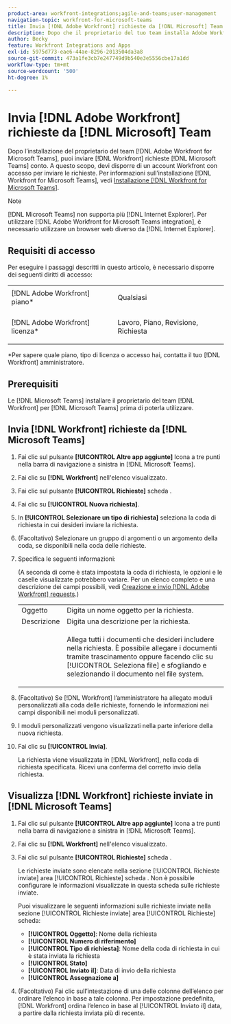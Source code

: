 ```yaml
---
product-area: workfront-integrations;agile-and-teams;user-management
navigation-topic: workfront-for-microsoft-teams
title: Invia [!DNL Adobe Workfront] richieste da [!DNL Microsoft] Team
description: Dopo che il proprietario del tuo team installa Adobe Workfront per Microsoft Teams, puoi inviare richieste Workfront dal tuo account Microsoft Teams. A questo scopo, devi disporre di un account Workfront con accesso per inviare le richieste. Per informazioni sull'installazione di Workfront per Microsoft Teams, vedere Installazione di Workfront per Microsoft Teams.
author: Becky
feature: Workfront Integrations and Apps
exl-id: 5975d773-eae6-44ae-8296-2013504da3a8
source-git-commit: 473a1fe3cb7e247749d9b540e3e5556cbe17a1dd
workflow-type: tm+mt
source-wordcount: '500'
ht-degree: 1%

---
```


# Invia [!DNL Adobe Workfront] richieste da [!DNL Microsoft] Team

Dopo l’installazione del proprietario del team [!DNL Adobe Workfront for Microsoft Teams], puoi inviare [!DNL Workfront] richieste [!DNL Microsoft Teams] conto. A questo scopo, devi disporre di un account Workfront con accesso per inviare le richieste. Per informazioni sull’installazione [!DNL Workfront for Microsoft Teams], vedi [Installazione [!DNL Workfront for Microsoft Teams]](../../workfront-integrations-and-apps/using-workfront-with-microsoft-teams/install-workfront-ms-teams.md).

>[!NOTE]
>
>[!DNL Microsoft Teams] non supporta più [!DNL Internet Explorer]. Per utilizzare [!DNL Adobe Workfront for Microsoft Teams integration], è necessario utilizzare un browser web diverso da [!DNL Internet Explorer].


## Requisiti di accesso

Per eseguire i passaggi descritti in questo articolo, è necessario disporre dei seguenti diritti di accesso:

<table style="table-layout:auto"> 
 <col> 
 <col> 
 <tbody> 
  <tr> 
   <td role="rowheader">[!DNL Adobe Workfront] piano*</td> 
   <td> <p>Qualsiasi</p> </td> 
  </tr> 
  <tr> 
   <td role="rowheader">[!DNL Adobe Workfront] licenza*</td> 
   <td> <p>Lavoro, Piano, Revisione, Richiesta</p> </td> 
  </tr> 
 </tbody> 
</table>

&#42;Per sapere quale piano, tipo di licenza o accesso hai, contatta il tuo [!DNL Workfront] amministratore.

## Prerequisiti

Le [!DNL Microsoft Teams] installare il proprietario del team [!DNL Workfront] per [!DNL Microsoft Teams] prima di poterla utilizzare.

## Invia [!DNL Workfront] richieste da [!DNL Microsoft Teams]

1. Fai clic sul pulsante **[!UICONTROL Altre app aggiunte]** Icona a tre punti nella barra di navigazione a sinistra in [!DNL Microsoft Teams].

1. Fai clic su **[!DNL Workfront]** nell&#39;elenco visualizzato.
1. Fai clic sul pulsante **[!UICONTROL Richieste]** scheda .
1. Fai clic su **[!UICONTROL Nuova richiesta]**.
1. In **[!UICONTROL Selezionare un tipo di richiesta]** seleziona la coda di richiesta in cui desideri inviare la richiesta.
1. (Facoltativo) Selezionare un gruppo di argomenti o un argomento della coda, se disponibili nella coda delle richieste.
1. Specifica le seguenti informazioni:

   (A seconda di come è stata impostata la coda di richiesta, le opzioni e le caselle visualizzate potrebbero variare. Per un elenco completo e una descrizione dei campi possibili, vedi [Creazione e invio [!DNL Adobe Workfront] requests](../../manage-work/requests/create-requests/create-submit-requests.md).)

   <table style="table-layout:auto"> 
    <col> 
    <col> 
    <tbody> 
     <tr> 
      <td role="rowheader">Oggetto</td> 
      <td>Digita un nome oggetto per la richiesta.</td> 
     </tr> 
     <tr> 
      <td role="rowheader">Descrizione</td> 
      <td>Digita una descrizione per la richiesta.</td> 
     </tr> 
     <tr> 
      <td role="rowheader"> </td> 
      <td> <p>Allega tutti i documenti che desideri includere nella richiesta. È possibile allegare i documenti tramite trascinamento oppure facendo clic su [!UICONTROL Seleziona file] e sfogliando e selezionando il documento nel file system.</p> </td> 
     </tr> 
    </tbody> 
   </table>

1. (Facoltativo) Se [!DNL Workfront] l’amministratore ha allegato moduli personalizzati alla coda delle richieste, fornendo le informazioni nei campi disponibili nei moduli personalizzati.
1. I moduli personalizzati vengono visualizzati nella parte inferiore della nuova richiesta.
1. Fai clic su **[!UICONTROL Invia]**.

   La richiesta viene visualizzata in [!DNL Workfront], nella coda di richiesta specificata. Ricevi una conferma del corretto invio della richiesta.

## Visualizza [!DNL Workfront] richieste inviate in [!DNL Microsoft Teams]

1. Fai clic sul pulsante **[!UICONTROL Altre app aggiunte]** Icona a tre punti nella barra di navigazione a sinistra in [!DNL Microsoft Teams].

1. Fai clic su **[!DNL Workfront]** nell&#39;elenco visualizzato.
1. Fai clic sul pulsante **[!UICONTROL Richieste]** scheda .

   Le richieste inviate sono elencate nella sezione [!UICONTROL Richieste inviate] area [!UICONTROL Richieste] scheda . Non è possibile configurare le informazioni visualizzate in questa scheda sulle richieste inviate.

   Puoi visualizzare le seguenti informazioni sulle richieste inviate nella sezione [!UICONTROL Richieste inviate] area [!UICONTROL Richieste] scheda:

   * **[!UICONTROL Oggetto]**: Nome della richiesta
   * **[!UICONTROL Numero di riferimento]**
   * **[!UICONTROL Tipo di richiesta]**: Nome della coda di richiesta in cui è stata inviata la richiesta
   * **[!UICONTROL Stato]**
   * **[!UICONTROL Inviato il]**: Data di invio della richiesta
   * **[!UICONTROL Assegnazione a]**

1. (Facoltativo) Fai clic sull’intestazione di una delle colonne dell’elenco per ordinare l’elenco in base a tale colonna. Per impostazione predefinita, [!DNL Workfront] ordina l’elenco in base al [!UICONTROL Inviato il] data, a partire dalla richiesta inviata più di recente.
